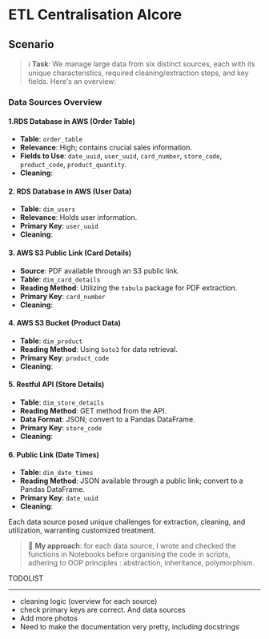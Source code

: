 # ETL Centralisation AIcore

## Scenario 


> ℹ️ **Task**: We manage large data from six distinct sources, each with its unique characteristics, required cleaning/extraction steps, and key fields. Here's an overview:


### Data Sources Overview

#### 1.RDS Database in AWS (Order Table)

- **Table**: `order_table`
- **Relevance**: High; contains crucial sales information.
- **Fields to Use**: `date_uuid`, `user_uuid`, `card_number`, `store_code`, `product_code`, `product_quantity`.
- **Cleaning**: 
#### 2. RDS Database in AWS (User Data)

- **Table**: `dim_users`
- **Relevance**: Holds user information.
- **Primary Key**: `user_uuid`
- **Cleaning**: 

#### 3. AWS S3 Public Link (Card Details)

- **Source**: PDF available through an S3 public link.
- **Table**: `dim_card_details`
- **Reading Method**: Utilizing the `tabula` package for PDF extraction.
- **Primary Key**: `card_number`
- **Cleaning**: 

#### 4. AWS S3 Bucket (Product Data)

- **Table**: `dim_product`
- **Reading Method**: Using `boto3` for data retrieval.
- **Primary Key**: `product_code`
- **Cleaning**: 
#### 5. Restful API (Store Details)

- **Table**: `dim_store_details`
- **Reading Method**: GET method from the API.
- **Data Format**: JSON; convert to a Pandas DataFrame.
- **Primary Key**: `store_code`
- **Cleaning**: 
#### 6. Public Link (Date Times)

- **Table**: `dim_date_times`
- **Reading Method**: JSON available through a public link; convert to a Pandas DataFrame.
- **Primary Key**: `date_uuid`
- **Cleaning**: 

Each data source posed unique challenges for extraction, cleaning, and utilization, warranting customized treatment.


> 🤔 **My approach**: for each data source, I wrote and checked the functions in Notebooks before organising the code in scripts, adhering to OOP principles : abstraction, inheritance, polymorphism.


TODOLIST

--------------------------------------------------------------------------------------------------------------------------------------------------------------------------------------------------------

- cleaning logic (overview for each source)
- check primary keys are correct. And data sources
- Add more photos
- Need to make the documentation very pretty, including docstrings 










